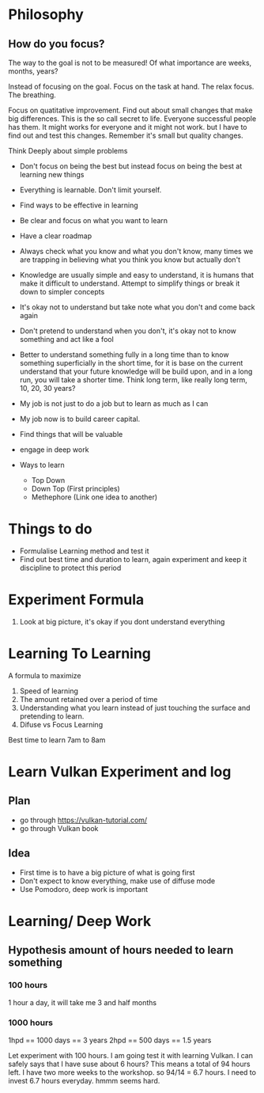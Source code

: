 # Philosophy
## How do you focus? 
The way to the goal is not to be measured!
Of what importance are weeks, months, years?

Instead of focusing on the goal. 
Focus on the task at hand. 
The relax focus. 
The breathing. 

Focus on quatitative improvement.
Find out about small changes that make big differences.
This is the so call secret to life. 
Everyone successful people has them. 
It might works for everyone and it might not work. 
but I have to find out and test this changes. 
Remember it's small but quality changes. 

Think Deeply about simple problems


* Don't focus on being the best but instead focus on being the best at learning new things
* Everything is learnable. Don't limit yourself. 
* Find ways to be effective in learning
* Be clear and focus on what you want to learn
* Have a clear roadmap
* Always check what you know and what you don't know, many times we are trapping in believing what you think you know but actually don't
* Knowledge are usually simple and easy to understand, it is humans that make it difficult to understand. Attempt to simplify things or break it down to simpler concepts
* It's okay not to understand but take note what you don't and come back again
* Don't pretend to understand when you don't, it's okay not to know something and act like a fool
* Better to understand something fully in a long time than to know something superficially in the short time, for it is base on the current understand that your future knowledge will be build upon, and in a long run, you will take a shorter time. Think long term, like really long term, 10, 20, 30 years? 
* My job is not just to do a job but to learn as much as I can
* My job now is to build career capital. 
* Find things that will be valuable 
* engage in deep work

* Ways to learn
    * Top Down
    * Down Top (First principles)
    * Methephore (Link one idea to another) 

# Things to do
* Formulalise Learning method and test it
* Find out best time and duration to learn, again experiment and keep it discipline to protect this period 


# Experiment Formula
1. Look at big picture, it's okay if you dont understand everything

# Learning To Learning
A formula to maximize 
1. Speed of learning
2. The amount retained over a period of time
3. Understanding what you learn instead of just touching the surface and pretending to learn. 
4. Difuse vs Focus Learning

Best time to learn
7am to 8am


# Learn Vulkan Experiment and log
## Plan
* go through https://vulkan-tutorial.com/
* go through Vulkan book

## Idea
* First time is to have a big picture of what is going first
* Don't expect to know everything, make use of diffuse mode
* Use Pomodoro, deep work is important

# Learning/ Deep Work
## Hypothesis amount of hours needed to learn something

### 100 hours
1 hour a day, it will take me 3 and half months

### 1000 hours
1hpd == 1000 days == 3 years
2hpd ==  500 days == 1.5 years

Let experiment with 100 hours. 
I am going test it with learning Vulkan. 
I can safely says that I have suse about 6 hours? 
This means a total of 94 hours left. 
I have two more weeks to the workshop. 
so 94/14 = 6.7 hours. 
I need to invest 6.7 hours everyday. hmmm
seems hard. 